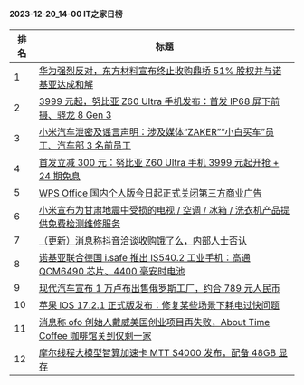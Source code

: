 #### 2023-12-20_14-00  IT之家日榜

| 排名 | 标题|
| --- | ---|
| 1 | [华为强烈反对，东方材料宣布终止收购鼎桥 51% 股权并与诺基亚达成和解](https://www.ithome.com/0/740/357.htm) |
| 2 | [3999 元起，努比亚 Z60 Ultra 手机发布：首发 IP68 屏下前摄、骁龙 8 Gen 3](https://www.ithome.com/0/740/219.htm) |
| 3 | [小米汽车泄密及谣言声明：涉及媒体“ZAKER”“小白买车”员工、汽车部 3 名前员工](https://www.ithome.com/0/740/317.htm) |
| 4 | [首发立减 300 元：努比亚 Z60 Ultra 手机 3999 元起开抢 + 24 期免息](https://www.ithome.com/0/740/222.htm) |
| 5 | [WPS Office 国内个人版今日起正式关闭第三方商业广告](https://www.ithome.com/0/740/399.htm) |
| 6 | [小米宣布为甘肃地震中受损的电视 / 空调 / 冰箱 / 洗衣机产品提供免费检测维修服务](https://www.ithome.com/0/740/360.htm) |
| 7 | [（更新）消息称抖音洽谈收购饿了么，内部人士否认](https://www.ithome.com/0/740/231.htm) |
| 8 | [诺基亚联合德国 i.safe 推出 IS540.2 工业手机：高通 QCM6490 芯片、4400 毫安时电池](https://www.ithome.com/0/740/234.htm) |
| 9 | [现代汽车宣布 1 万卢布出售俄罗斯工厂，约合 789 元人民币](https://www.ithome.com/0/740/325.htm) |
| 10 | [苹果 iOS 17.2.1 正式版发布：修复某些场景下耗电过快问题](https://www.ithome.com/0/740/365.htm) |
| 11 | [消息称 ofo 创始人戴威美国创业项目再失败，About Time Coffee 咖啡馆关到仅剩一家](https://www.ithome.com/0/740/348.htm) |
| 12 | [摩尔线程大模型智算加速卡 MTT S4000 发布，配备 48GB 显存](https://www.ithome.com/0/740/281.htm) |
